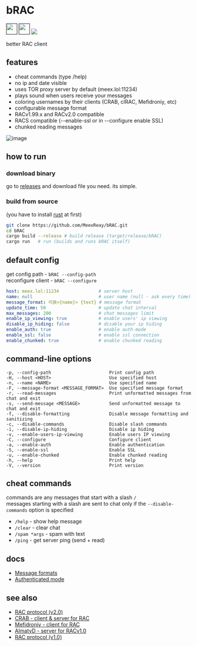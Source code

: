 # bRAC
[<img src="https://github.com/user-attachments/assets/f2be5caa-6246-4a6a-9bee-2b53086f9afb" height="30">]()
[<img src="https://github.com/user-attachments/assets/4d35191d-1dbc-4391-a761-6ae7f76ba7af" height="30">]()
[<img src="https://img.shields.io/badge/Bitcoin-000?style=for-the-badge&logo=bitcoin&logoColor=white">](https://meex.lol/bitcoin)

better RAC client

## features

- cheat commands (type /help)
- no ip and date visible
- uses TOR proxy server by default (meex.lol:11234)
- plays sound when users receive your messages
- coloring usernames by their clients (CRAB, clRAC, Mefidroniy, etc)
- configurable message format
- RACv1.99.x and RACv2.0 compatible
- RACS compatible (--enable-ssl or in --configure enable SSL)
- chunked reading messages

![image](https://github.com/user-attachments/assets/a2858662-50f1-4554-949c-f55addf48fcc)

## how to run

### download binary

go to [releases](https://github.com/MeexReay/bRAC/releases/latest) and download file you need. its simple.

### build from source

(you have to install [rust](https://www.rust-lang.org/tools/install) at first)

```bash
git clone https://github.com/MeexReay/bRAC.git
cd bRAC
cargo build --release # build release (target/release/bRAC)
cargo run   # run (builds and runs bRAC itself)
```

## default config

get config path - `bRAC --config-path` \
reconfigure client - `bRAC --configure`

```yml
host: meex.lol:11234               # server host
name: null                         # user name (null - ask every time)
message_format: 리㹰<{name}> {text} # message format
update_time: 50                    # update chat interval
max_messages: 200                  # chat messages limit
enable_ip_viewing: true            # enable users' ip viewing
disable_ip_hiding: false           # disable your ip hiding
enable_auth: true                  # enable auth-mode
enable_ssl: false                  # enable ssl connection
enable_chunked: true               # enable chunked reading
```

## command-line options

```
-p, --config-path                      Print config path
-H, --host <HOST>                      Use specified host
-n, --name <NAME>                      Use specified name
-F, --message-format <MESSAGE_FORMAT>  Use specified message format
-r, --read-messages                    Print unformatted messages from chat and exit
-s, --send-message <MESSAGE>           Send unformatted message to chat and exit
-f, --disable-formatting               Disable message formatting and sanitizing
-c, --disable-commands                 Disable slash commands
-i, --disable-ip-hiding                Disable ip hiding
-v, --enable-users-ip-viewing          Enable users IP viewing
-C, --configure                        Configure client
-a, --enable-auth                      Enable authentication
-S, --enable-ssl                       Enable SSL
-u, --enable-chunked                   Enable chunked reading
-h, --help                             Print help
-V, --version                          Print version
```

## cheat commands

commands are any messages that start with a slash `/` \
messages starting with a slash are sent to chat only if the `--disable-commands` option is specified

- `/help` - show help message
- `/clear` - clear chat
- `/spam *args` - spam with text
- `/ping` - get server ping (send + read)

## docs

- [Message formats](https://github.com/MeexReay/bRAC/blob/main/docs/message_formats.md)
- [Authenticated mode](https://github.com/MeexReay/bRAC/blob/main/docs/auth_mode.md)

## see also

- [RAC protocol (v2.0)](https://gitea.bedohswe.eu.org/pixtaded/crab#rac-protocol)
- [CRAB - client & server for RAC](https://gitea.bedohswe.eu.org/pixtaded/crab)
- [Mefidroniy - client for RAC](https://github.com/OctoBanon-Main/mefedroniy-client)
- [AlmatyD - server for RACv1.0](https://gitea.bedohswe.eu.org/bedohswe/almatyd)
- [RAC protocol (v1.0)](https://bedohswe.eu.org/text/rac/protocol.md.html)
